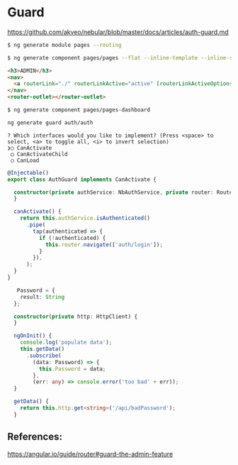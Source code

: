 # Guard


https://github.com/akveo/nebular/blob/master/docs/articles/auth-guard.md


```bash
$ ng generate module pages --routing
```

```bash
$ ng generate component pages/pages --flat --inline-template --inline-style --skipTests
```


```html
<h3>ADMIN</h3>
<nav>
  <a routerLink="./" routerLinkActive="active" [routerLinkActiveOptions]="{ exact: true }">Dashboard</a>
</nav>
<router-outlet></router-outlet>
```

```bash
$ ng generate component pages/pages-dashboard
```

```bash
ng generate guard auth/auth
```

```
? Which interfaces would you like to implement? (Press <space> to select, <a> to toggle all, <i> to invert selection)
❯◯ CanActivate
 ◯ CanActivateChild
 ◯ CanLoad
```


```typescript
@Injectable()
export class AuthGuard implements CanActivate {

  constructor(private authService: NbAuthService, private router: Router) {
  }

  canActivate() {
    return this.authService.isAuthenticated()
      .pipe(
        tap(authenticated => {
          if (!authenticated) {
            this.router.navigate(['auth/login']);
          }
        }),
      );
  }
}
```


```typescript
   Password = {
    result: String
  };

  constructor(private http: HttpClient) {
  }

  ngOnInit() {
    console.log('populate data');
    this.getData()
      .subscribe(
        (data: Password) => {
          this.Password = data;
        },
        (err: any) => console.error('too bad' + err));
  }

  getData() {
    return this.http.get<string>('/api/badPassword');
  }
```

## References:

https://angular.io/guide/router#guard-the-admin-feature
